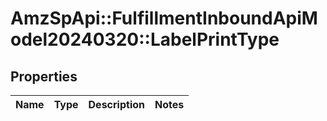 # AmzSpApi::FulfillmentInboundApiModel20240320::LabelPrintType

## Properties
Name | Type | Description | Notes
------------ | ------------- | ------------- | -------------

